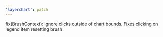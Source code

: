 ```yaml
---
'layerchart': patch
---
```


fix(BrushContext): Ignore clicks outside of chart bounds. Fixes clicking on legend item resetting brush
